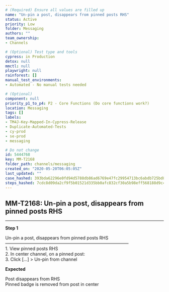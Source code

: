 ```yaml
---
# (Required) Ensure all values are filled up
name: "Un-pin a post, disappears from pinned posts RHS"
status: Active
priority: Low
folder: Messaging
authors: ""
team_ownership: 
- Channels

# (Optional) Test type and tools
cypress: in Production
detox: null
mmctl: null
playwright: null
rainforest: []
manual_test_environments: 
- Automated - No manual tests needed

# (Optional)
component: null
priority_p1_to_p4: P2 - Core Functions (Do core functions work?)
location: Messaging
tags: []
labels: 
- TM4J-Key-Mapped-In-Cypress-Release
- Duplicate-Automated-Tests
- cy-prod
- se-prod
- messaging

# Do not change
id: 5444768
key: MM-T2168
folder_path: channels/messaging
created_on: "2020-05-20T06:05:05Z"
last_updated: ""
case_hashed: 393bda62296e0fd94d5788db86ad6769e47fc29954713bc6abdb725bd8404909010111be0fd879e5f81028f19a9731a8
steps_hashed: 7cdc8d09da2cf9f5b01521d335bb0afc832cf30a5b98eff568188d9c40a63e2e184d01e4d32a7d39b69c9aebfc8d9f86
---
```


## MM-T2168: Un-pin a post, disappears from pinned posts RHS

---

**Step 1**

Un-pin a post, disappears from pinned posts RHS\
————————————————————————————\
1\. View pinned posts RHS\
2\. In center channel, on a pinned post:\
3\. Click \[...] > Un-pin from channel

**Expected**

Post disappears from RHS\
Pinned badge is removed from post in center
